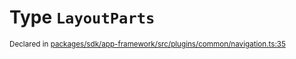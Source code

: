 # Type `LayoutParts`
<sub>Declared in [packages/sdk/app-framework/src/plugins/common/navigation.ts:35](https://github.com/dxos/dxos/blob/4cb70f94e/packages/sdk/app-framework/src/plugins/common/navigation.ts#L35)</sub>






